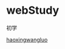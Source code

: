 # webStudy
初学

<a href="http://ollehz.github.io/webStudy/haoxinwangluo/index.html" target="_blank">haoxingwangluo</a></br>

